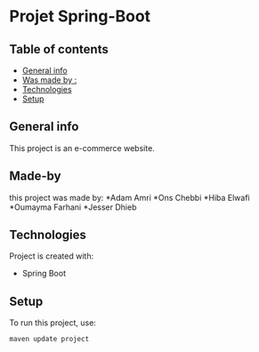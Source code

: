 # Projet Spring-Boot 
## Table of contents
* [General info](#general-info)
* [Was made by :](#Made-by)
* [Technologies](#technologies)
* [Setup](#setup)

## General info
This project is an e-commerce website.

## Made-by
this project was made by:
*Adam Amri
*Ons Chebbi
*Hiba Elwafi
*Oumayma Farhani
*Jesser Dhieb

	
## Technologies
Project is created with:
* Spring Boot

	
## Setup
To run this project, use:

```
maven update project 
```
